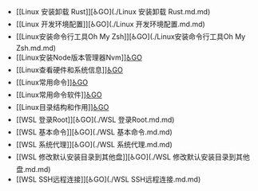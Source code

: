 - [[Linux 安装卸载 Rust]][♿GO](./Linux 安装卸载 Rust.md.md)
- [[Linux 开发环境配置]][♿GO](./Linux 开发环境配置.md.md)
- [[Linux安装命令行工具Oh My Zsh]][♿GO](./Linux安装命令行工具Oh My Zsh.md.md)
- [[Linux安装Node版本管理器Nvm]][♿GO](./Linux安装Node版本管理器Nvm.md.md)
- [[Linux查看硬件和系统信息]][♿GO](./Linux查看硬件和系统信息.md.md)
- [[Linux常用命令]][♿GO](./Linux常用命令.md.md)
- [[Linux常用命令软件]][♿GO](./Linux常用命令软件.md.md)
- [[Linux目录结构和作用]][♿GO](./Linux目录结构和作用.md.md)
- [[WSL  登录Root]][♿GO](./WSL  登录Root.md.md)
- [[WSL 基本命令]][♿GO](./WSL 基本命令.md.md)
- [[WSL 系统代理]][♿GO](./WSL 系统代理.md.md)
- [[WSL 修改默认安装目录到其他盘]][♿GO](./WSL 修改默认安装目录到其他盘.md.md)
- [[WSL SSH远程连接]][♿GO](./WSL SSH远程连接.md.md)
